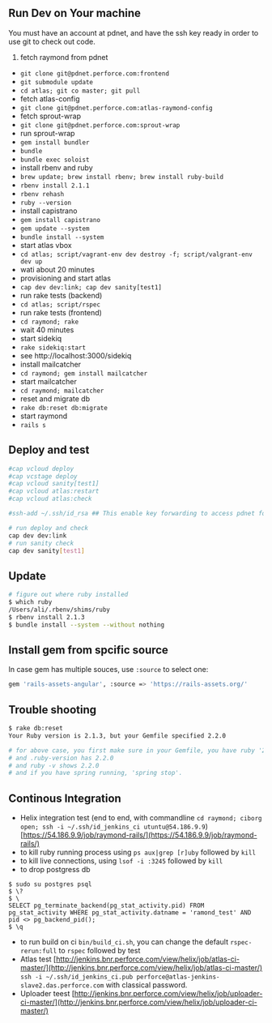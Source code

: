 ## Run Dev on Your machine
You must have an account at pdnet, and have the ssh key ready in order to use git to check out code.

1. fetch raymond from pdnet
 * `git clone git@pdnet.perforce.com:frontend`
 * `git submodule update`
 * `cd atlas; git co master; git pull`
* fetch atlas-config
 * `git clone git@pdnet.perforce.com:atlas-raymond-config`
* fetch sprout-wrap
 * `git clone git@pdnet.perforce.com:sprout-wrap`
* run sprout-wrap
 * `gem install bundler`
 * `bundle`
 * `bundle exec soloist`
* install rbenv and ruby
 * `brew update; brew install rbenv; brew install ruby-build`
 * `rbenv install 2.1.1`
 * `rbenv rehash`
 * `ruby --version`
* install capistrano
 * `gem install capistrano`
 * `gem update --system`
 * `bundle install --system`
* start atlas vbox
 * `cd atlas; script/vagrant-env dev destroy -f; script/valgrant-env dev up`
 * wati about 20 minutes
* provisioning and start atlas
 * `cap dev dev:link; cap dev sanity[test1]`
* run rake tests (backend)
 * `cd atlas; script/rspec`
* run rake tests (frontend)
 * `cd raymond; rake`
 * wait 40 minutes
* start sidekiq
 * `rake sidekiq:start`
 * see http://localhost:3000/sidekiq
* install mailcatcher
 * `cd raymond; gem install mailcatcher`
* start mailcatcher
 * `cd raymond; mailcatcher`
* reset and migrate db
 * `rake db:reset db:migrate`
* start raymond
 * `rails s`

## Deploy and test
```bash
#cap vcloud deploy
#cap vcstage deploy
#cap vcloud sanity[test1]
#cap vcloud atlas:restart
#cap vcloud atlas:check

#ssh-add ~/.ssh/id_rsa ## This enable key forwarding to access pdnet form remote using local authenticaton/ssh agent

# run deploy and check
cap dev dev:link
# run sanity check
cap dev sanity[test1]
```

## Update
```bash
# figure out where ruby installed
$ which ruby
/Users/ali/.rbenv/shims/ruby
$ rbenv install 2.1.3
$ bundle install --system --without nothing
```

## Install gem from spcific source
In case gem has multiple souces, use `:source` to select one:
```bash
gem 'rails-assets-angular', :source => 'https://rails-assets.org/'
```

## Trouble shooting
```bash
$ rake db:reset
Your Ruby version is 2.1.3, but your Gemfile specified 2.2.0

# for above case, you first make sure in your Gemfile, you have ruby '2.2.0'
# and .ruby-version has 2.2.0
# and ruby -v shows 2.2.0
# and if you have spring running, 'spring stop'.
```

## Continous Integration
* Helix integration test (end to end, with commandline `cd raymond; ciborg open; ssh -i ~/.ssh/id_jenkins_ci utuntu@54.186.9.9`) [https://54.186.9.9/job/raymond-rails/](https://54.186.9.9/job/raymond-rails/)
 * to kill ruby running process using `ps aux|grep [r]uby` followed by `kill`
 * to kill live connections, using `lsof -i :3245` followed by `kill`
 * to drop postgress db
 ```
 $ sudo su postgres psql
 $ \?
 $ \
SELECT pg_terminate_backend(pg_stat_activity.pid) FROM pg_stat_activity WHERE pg_stat_activity.datname = 'ramond_test' AND pid <> pg_backend_pid();
 $ \q
 ```
 * to run build on ci `bin/build_ci.sh`, you can change the default `rspec-rerun:full` to `rspec` followed by test
* Atlas test [http://jenkins.bnr.perforce.com/view/helix/job/atlas-ci-master/](http://jenkins.bnr.perforce.com/view/helix/job/atlas-ci-master/) `ssh -i ~/.ssh/id_jenkins_ci.pub perforce@atlas-jenkins-slave2.das.perforce.com` with classical password.
* Uploader teest [http://jenkins.bnr.perforce.com/view/helix/job/uploader-ci-master/](http://jenkins.bnr.perforce.com/view/helix/job/uploader-ci-master/)
